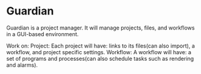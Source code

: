 # Guardian
Guardian is a project manager. It will manage projects, files, and workflows in a GUI-based environment.

Work on:
  Project:
    Each project will have: links to its files(can also import), a workflow, and project specific settings.
  Workflow:
    A workflow will have: a set of programs and processes(can also schedule tasks such as rendering and alarms).

